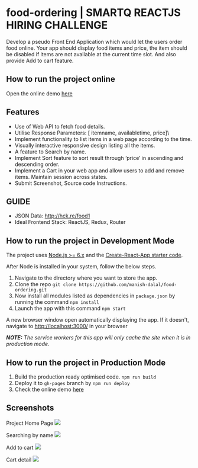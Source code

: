# food-ordering | SMARTQ REACTJS HIRING CHALLENGE
Develop a pseudo Front End Application which would let the users order food online. Your app should display food items and price, the item should be disabled if items are not available at the current time slot. And also provide Add to cart feature.

## How to run the project online
Open the online demo [here](https://manish-dalal.github.io/food-ordering)

## Features

- Use of Web API to fetch food details.
- Utilise Response Parameters: \[ itemname, availabletime, price]\
- Implement functionality to list items in a web page according to the time.
- Visually interactive responsive design listing all the items.
- A feature to Search by name.
- Implement Sort feature to sort result through ‘price’ in ascending and descending order.
- Implement a Cart in your web app and allow users to add and remove items. Maintain session across states.
- Submit Screenshot, Source code Instructions.


## GUIDE

- JSON Data: http://hck.re/food1
- Ideal Frontend Stack: ReactJS, Redux, Router

## How to run the project in Development Mode
The project uses [Node.js >= 6.x](https://nodejs.org/en/) and the [Create-React-App starter code](https://github.com/facebookincubator/create-react-app).

After Node is installed in your system, follow the below steps.

1. Navigate to the directory where you want to store the app.
2. Clone the repo `git clone https://github.com/manish-dalal/food-ordering.git`
3. Now install all modules listed as dependencies in `package.json` by running the command `npm install`
4. Launch the app with this command `npm start`

A new browser window open automatically displaying the app.  If it doesn't, navigate to [http://localhost:3000/](http://localhost:3000/) in your browser

***NOTE:*** *The service workers for this app will only cache the site when it is in production mode.*

## How to run the project in Production Mode

1. Build the production ready optimised code. `npm run build`
2. Deploy it to `gh-pages` branch by `npm run deploy`
3. Check the online demo [here](https://manish-dalal.github.io/food-ordering)

## Screenshots
Project Home Page
<img src="ScreenShot/1.png"></img>

Searching by name
<img src="ScreenShot/2.png"></img>

Add to cart
<img src="ScreenShot/4.png"></img>

Cart detail
<img src="ScreenShot/5.png"></img>
